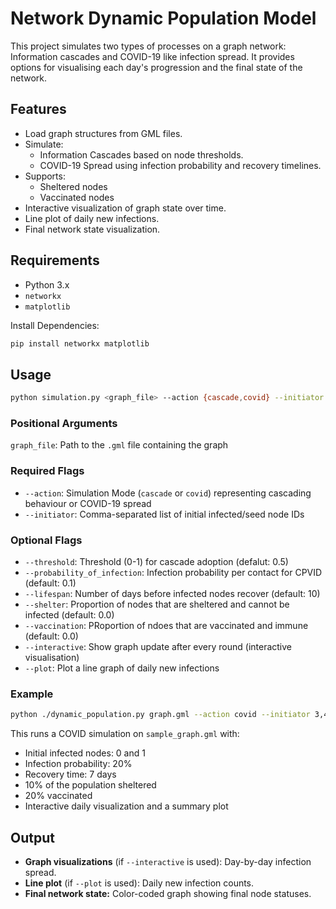 # Network Dynamic Population Model

This project simulates two types of processes on a graph network: Information cascades and COVID-19 like infection spread. It provides options for visualising each day's progression and the final state of the network.

## Features

* Load graph structures from GML files.
* Simulate:
  * Information Cascades based on node thresholds.
  * COVID-19 Spread using infection probability and recovery timelines.
* Supports:
  * Sheltered nodes
  * Vaccinated nodes
* Interactive visualization of graph state over time.
* Line plot of daily new infections.
* Final network state visualization.

## Requirements
* Python 3.x
* `networkx`
* `matplotlib`

Install Dependencies:
```bash
pip install networkx matplotlib
```

## Usage

```bash
python simulation.py <graph_file> --action {cascade,covid} --initiator <node_ids> [options]
```
### Positional Arguments
`graph_file`: Path to the `.gml` file containing the graph
### Required Flags
* `--action`: Simulation Mode (`cascade` or `covid`) representing cascading behaviour or COVID-19 spread
* `--initiator`: Comma-separated list of initial infected/seed node IDs
### Optional Flags
* `--threshold`: Threshold (0-1) for cascade adoption (defalut: 0.5)
* `--probability_of_infection`: Infection probability per contact for CPVID (default: 0.1)
* `--lifespan`: Number of days before infected nodes recover (default: 10)
* `--shelter`: Proportion of nodes that are sheltered and cannot be infected (default: 0.0)
* `--vaccination`: PRoportion of ndoes that are vaccinated and immune (default: 0.0)
* `--interactive`: Show graph update after every round (interactive visualisation)
* `--plot`: Plot a line graph of daily new infections

### Example
```bash
python ./dynamic_population.py graph.gml --action covid --initiator 3,4 --probability_of_infection 0.02 --lifespan 100 --shelter 0.3 --vaccination 0.24
```

This runs a COVID simulation on `sample_graph.gml` with:
* Initial infected nodes: 0 and 1
* Infection probability: 20%
* Recovery time: 7 days
* 10% of the population sheltered
* 20% vaccinated
* Interactive daily visualization and a summary plot

## Output
* **Graph visualizations** (if `--interactive` is used): Day-by-day infection spread.
* **Line plot** (if `--plot` is used): Daily new infection counts.
* **Final network state:** Color-coded graph showing final node statuses.
